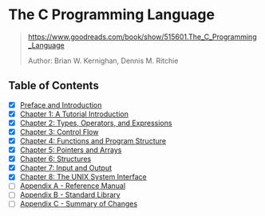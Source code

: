 # The C Programming Language

> <https://www.goodreads.com/book/show/515601.The_C_Programming_Language>
>
> Author: Brian W. Kernighan, Dennis M. Ritchie

## Table of Contents

- [x] [Preface and Introduction](0_preface_and_introduction)
- [x] [Chapter 1: A Tutorial Introduction](1_a_tutorial_introduction)
- [x] [Chapter 2: Types, Operators, and Expressions](2_types_operators_and_expressions)
- [x] [Chapter 3: Control Flow](3_control_flow)
- [x] [Chapter 4: Functions and Program Structure](4_functions_and_program_structure)
- [x] [Chapter 5: Pointers and Arrays](5_pointers_and_arrays)
- [x] [Chapter 6: Structures](6_structures)
- [x] [Chapter 7: Input and Output](7_input_and_output)
- [x] [Chapter 8: The UNIX System Interface](8_the_unix_system_interface)
- [ ] [Appendix A - Reference Manual](appendixes/a_reference_manual.md)
- [ ] [Appendix B - Standard Library](appendixes/b_standard_library.md)
- [ ] [Appendix C - Summary of Changes](appendixes/c_summary_of_changes.md)

